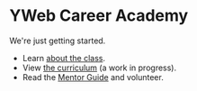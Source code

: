 # YWeb Career Academy

We're just getting started.

* Learn <a href="https://github.com/adorableio/YWebCA/wiki/About-the-Class">about the class</a>.
* View <a href="https://github.com/adorableio/YWebCA/wiki/Curriculum">the curriculum</a> (a work in progress).
* Read the <a href="https://github.com/adorableio/YWebCA/wiki/Mentor-Guide">Mentor Guide</a> and volunteer.
